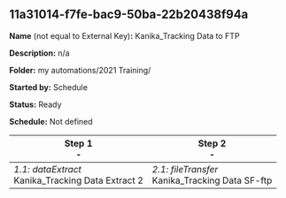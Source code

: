 ## 11a31014-f7fe-bac9-50ba-22b20438f94a

**Name** (not equal to External Key)**:** Kanika_Tracking Data to FTP

**Description:** n/a

**Folder:** my automations/2021 Training/

**Started by:** Schedule

**Status:** Ready

**Schedule:** Not defined

| Step 1<br>_-_ | Step 2<br>_-_ |
| --- | --- |
| _1.1: dataExtract_<br>Kanika_Tracking Data Extract 2 | _2.1: fileTransfer_<br>Kanika_Tracking Data SF-ftp |
